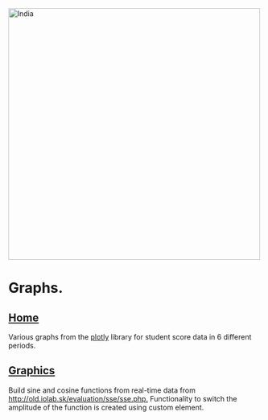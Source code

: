 <html lang="en">
<head>
</head>
<body>
<img src="./data/India.png" alt="India" height="500px">
    <h1>
        Graphs.
    </h1>
    <h2><a href="https://github.com/RiuminIa/PhotoGallery/blob/main/index.html#">Home</a></h2>
    <div>
        Various graphs from the <a href="https://plotly.com">plotly</a> library for student score data in 6 different periods. 
    </div>
        <h2><a href="https://github.com/RiuminIa/PhotoGallery/blob/main/web_component/maps.html#">Graphics</a></h2>
    <div>
        Build sine and cosine functions from real-time data from <a href="http://old.iolab.sk/evaluation/sse/sse.php">http://old.iolab.sk/evaluation/sse/sse.php.</a> 
        Functionality to switch the amplitude of the function is created using custom element. 
    </div>
</body>
</html>
